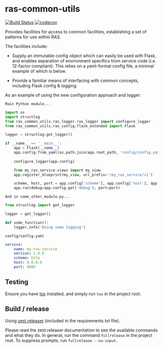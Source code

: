 # ras-common-utils
[![Build Status](https://travis-ci.org/ONSdigital/ras-common-utils.svg?branch=master)](https://travis-ci.org/ONSdigital/ras-common-utils)
[![codecov](https://codecov.io/gh/ONSdigital/ras-common-utils/branch/master/graph/badge.svg)](https://codecov.io/gh/ONSdigital/ras-common-utils)


Provides facilities for access to common facilities, establishing a set of patterns for use within RAS.

The facilities include:
 
- Supply an immutable config object which can easily be used with Flask, and enables separation of environment
specifics from service code (i.e. 12-factor compliant). This relies on a yaml-format config file, a minimal example
of which is below.

- Provide a familiar means of interfacing with common concepts, including Flask config & logging.

As an example of using the new configuration approach and logger:

`Main Python module...`
```Python
import os
import structlog
from ras_common_utils.ras_logger.ras_logger import configure_logger
from ras_common_utils.ras_config.flask_extended import Flask

logger = structlog.get_logger()

if __name__ == '__main__':
    app = Flask(__name__)
    app.config.from_yaml(os.path.join(app.root_path, 'config/config.yaml'))
    
    configure_logger(app.config)

    from my_ras_service.views import my_view
    app.register_blueprint(my_view, url_prefix='/my_ras_service/v1')

    scheme, host, port = app.config['scheme'], app.config['host'], app.config['port']
    app.run(debug=app.config.get('debug'), port=port)

```

`And in some_other_module.py...`

```Python
from structlog import get_logger

logger = get_logger()

def some_function():
    logger.info('Doing some logging')
```

`config/config.yaml`
```Yaml
service:
    name: my-ras-service
    version: 1.0.0
    scheme: http
    host: 0.0.0.0
    port: 8080
```

## Testing

Ensure you have [tox](https://tox.readthedocs.io/en/latest/) installed, and simply run `tox` in the project root.

## Build / release

Using [zest.releaser](https://pypi.python.org/pypi/zest.releaser) (included in the requirements.txt file). 

Please read the zest.releaser documentation to see the available commands and what they do.
In general, run the command `fullrelease` in the project root. To suppress prompts, run `fullrelease --no-input`.
